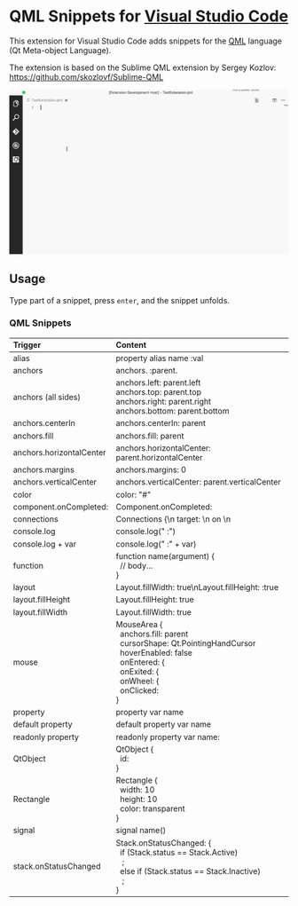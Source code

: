 # QML Snippets for [Visual Studio Code](https://code.visualstudio.com/)

This extension for Visual Studio Code adds snippets for the [QML](http://www.qt.io/) language (Qt Meta-object Language).

The extension is based on the Sublime QML extension by Sergey Kozlov:<br />
https://github.com/skozlovf/Sublime-QML

![Use Extension](images/animationSnippets.gif)

## Usage
Type part of a snippet, press `enter`, and the snippet unfolds.

### QML Snippets
| Trigger                | Content |
| :-------               | :------- |
|alias                   |	property alias name :val|
|anchors                 |	anchors. :parent.
|anchors (all sides)     |	anchors.left: parent.left<br />anchors.top: parent.top<br />anchors.right: parent.right<br />anchors.bottom: parent.bottom
|anchors.centerIn        |	anchors.centerIn: parent
|anchors.fill            |	anchors.fill: parent
|anchors.horizontalCenter|	anchors.horizontalCenter: parent.horizontalCenter
|anchors.margins         |	anchors.margins: 0
|anchors.verticalCenter  |	anchors.verticalCenter: parent.verticalCenter
|color                   |	color: \"#\"
|component.onCompleted:  |	Component.onCompleted: 
|connections             |	Connections {\n    target: \n    on \n
|console.log             |	console.log(" :")
|console.log + var       |	console.log(" :" + var)
|function                |	function name(argument) {<br />&nbsp;    // body...<br />}
|layout                  |	Layout.fillWidth: true\nLayout.fillHeight: :true
|layout.fillHeight       |	Layout.fillHeight: true
|layout.fillWidth        |	Layout.fillWidth: true
|mouse                   |	MouseArea {<br />&nbsp;    anchors.fill: parent<br />&nbsp;    cursorShape: Qt.PointingHandCursor<br />&nbsp;    hoverEnabled: false<br />&nbsp;    onEntered: {<br />&nbsp;    onExited: {<br />&nbsp;    onWheel: {<br />&nbsp;    onClicked: <br />}
|property                |	property var name
|default property        |	default property var name
|readonly property       |	readonly property var name:
|QtObject                |	QtObject {<br />&nbsp;    id:<br />}
|Rectangle               |	Rectangle {<br />&nbsp;    width: 10<br />&nbsp;    height: 10<br />&nbsp;    color: transparent<br />}
|signal                  |	signal name()
|stack.onStatusChanged   |	Stack.onStatusChanged: {<br />&nbsp;    if (Stack.status == Stack.Active)<br />&nbsp;&nbsp;        ;<br />&nbsp;    else if (Stack.status == Stack.Inactive)<br />&nbsp;&nbsp; ;<br />}


